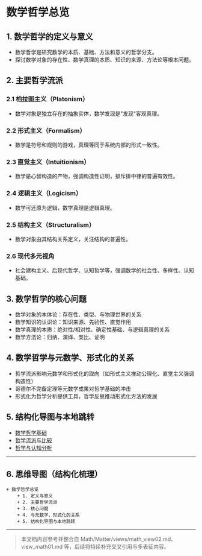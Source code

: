 # 数学哲学总览

## 1. 数学哲学的定义与意义

- 数学哲学是研究数学的本质、基础、方法和意义的哲学分支。
- 探讨数学对象的存在性、数学真理的本质、知识的来源、方法论等根本问题。

## 2. 主要哲学流派

### 2.1 柏拉图主义（Platonism）

- 数学对象是独立存在的抽象实体，数学发现是"发现"客观真理。

### 2.2 形式主义（Formalism）

- 数学是符号和规则的游戏，真理等同于系统内部的形式一致性。

### 2.3 直觉主义（Intuitionism）

- 数学是心智构造的产物，强调构造性证明，排斥排中律的普遍有效性。

### 2.4 逻辑主义（Logicism）

- 数学可还原为逻辑，数学真理是逻辑真理。

### 2.5 结构主义（Structuralism）

- 数学对象由其结构关系定义，关注结构的普遍性。

### 2.6 现代多元视角

- 社会建构主义、后现代哲学、认知哲学等，强调数学的社会性、多样性、认知基础。

## 3. 数学哲学的核心问题

- 数学对象的本体论：存在性、类型、与物理世界的关系
- 数学知识的认识论：知识来源、先验性、直觉作用
- 数学真理的本质：绝对性/相对性、确定性基础、与逻辑真理的关系
- 数学方法论：归纳、演绎、类比、证明

## 4. 数学哲学与元数学、形式化的关系

- 哲学流派影响元数学和形式化的取向（如形式主义推动公理化、直觉主义强调构造性）
- 哥德尔不完备定理等元数学成果对哲学基础的冲击
- 形式化为哲学分析提供工具，哲学反思推动形式化方法的发展

## 5. 结构化导图与本地跳转

- [数学哲学基础](./01-数学哲学基础.md)
- [哲学流派与比较](./02-哲学流派与比较.md)
- [哲学与认知分析](./03-哲学与认知分析.md)

---

## 6. 思维导图（结构化梳理）

```text
+ 数学哲学总览
    + 1. 定义与意义
    + 2. 主要哲学流派
    + 3. 核心问题
    + 4. 与元数学、形式化的关系
    + 5. 结构化导图与本地跳转
```

---

> 本文档内容参考并整合自 Math/Matter/views/math_view02.md、view_math01.md 等，后续将持续补充交叉引用与多表征内容。
